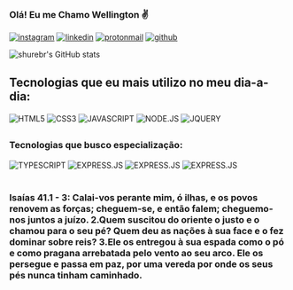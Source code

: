

### Olá! Eu me Chamo Wellington  ✌️
[![instagram](https://img.shields.io/badge/Instagram-E4405F?style=for-the-badge&logo=instagram&logoColor=white)](https://www.instagram.com/well_d_anjos/)
[![linkedin](https://img.shields.io/badge/LinkedIn-0077B5?style=for-the-badge&logo=linkedin&logoColor=white)](https://www.linkedin.com/in/wellington-anjos-a020a4157/)
[![protonmail](https://img.shields.io/badge/ProtonMail-8B89CC?style=for-the-badge&logo=protonmail&logoColor=white)](wdosanjos@protonmail.com)
[![github](https://img.shields.io/badge/GitHub-100000?style=for-the-badge&logo=github&logoColor=white)](https://github.com/shurebr)

![shurebr's GitHub stats](https://github-readme-stats.vercel.app/api?username=shurebr&show_icons=true&theme=dracula)


## Tecnologias que eu mais utilizo no meu dia-a-dia:


<div style="display: inline_block">
<img  align="center"src="https://img.shields.io/badge/HTML5-E34F26?style=for-the-badge&logo=html5&logoColor=white" alt="HTML5"/>
<img align="center" src="https://img.shields.io/badge/CSS3-1572B6?style=for-the-badge&logo=css3&logoColor=white" alt="CSS3">
<img  align="center"src="https://img.shields.io/badge/JavaScript-F7DF1E?style=for-the-badge&logo=javascript&logoColor=black" alt="JAVASCRIPT"/>
<img  align="center"src="https://img.shields.io/badge/Node.js-43853D?style=for-the-badge&logo=node.js&logoColor=white" alt="NODE.JS"/>
<img src="https://img.shields.io/badge/jQuery-0769AD?style=for-the-badge&logo=jquery&logoColor=white" align="center" alt="JQUERY">

</div>



##
### Tecnologias que busco especialização:

<div style="display: inline_block">

<img src="https://img.shields.io/badge/TypeScript-007ACC?style=for-the-badge&logo=typescript&logoColor=white" align="center" alt="TYPESCRIPT">
<img src="https://img.shields.io/badge/Express.js-404D59?style=for-the-badge" align="center" alt="EXPRESS.JS">
<img src="https://img.shields.io/badge/Angular-DD0031?style=for-the-badge&logo=angular&logoColor=white" align="center" alt="EXPRESS.JS" align="center" alt="ANGULAR">
<img src="https://img.shields.io/badge/Vue.js-35495E?style=for-the-badge&logo=vue.js&logoColor=4FC08D" align="center" alt="EXPRESS.JS">

</div></br>


### Isaías 41.1 - 3: Calai-vos perante mim, ó ilhas, e os povos renovem as forças; cheguem-se, e então falem; cheguemo-nos juntos a juízo. 2.Quem suscitou do oriente o justo e o chamou para o seu pé? Quem deu as nações à sua face e o fez dominar sobre reis? 3.Ele os entregou à sua espada como o pó e como pragana arrebatada pelo vento ao seu arco. Ele os persegue e passa em paz, por uma vereda por onde os seus pés nunca tinham caminhado.



